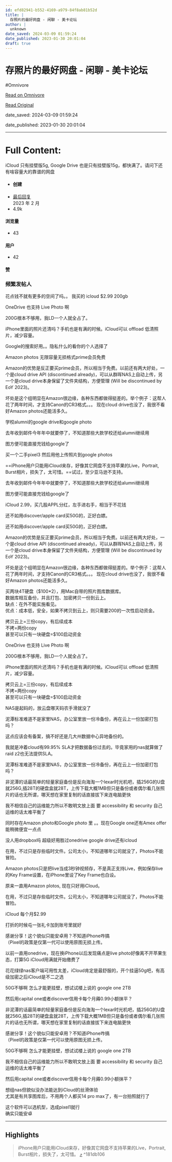 ```yaml
---
id: efd82941-b552-4169-a979-84f8ab81b52d
title: |
  存照片的最好网盘 - 闲聊 - 美卡论坛
author: |
  unknown
date_saved: 2024-03-09 01:59:24
date_published: 2023-01-30 20:01:04
draft: true
---
```


# 存照片的最好网盘 - 闲聊 - 美卡论坛
#Omnivore

[Read on Omnivore](https://omnivore.app/me/-18e22025e4a)

[Read Original](https://www.uscardforum.com/t/topic/134568)

date_saved: 2024-03-09 01:59:24

date_published: 2023-01-30 20:01:04

--- 

# Full Content: 

iCloud 只有挂壁版5g, Google Drive 也是只有挂壁版15g，都快满了。请问下还有啥容量大的靠谱的网盘

* #### 创建
* [ 最后回复 ](https://www.uscardforum.com/t/topic/134568/61)  
[ ](https://www.uscardforum.com/t/topic/134568/61) 2023 年 2 月
* 4.9k  
#### 浏览量
* 43  
#### 用户
* 42  
#### 赞

### 频繁发帖人

花点钱不就有更多的空间了吗。。 我买的 icloud $2.99 200gb

OneDrive 也支持 Live Photo 啊

200G根本不够用，我LD一个人就全占了。

iPhone里面的照片还清吗？手机也是有满的时候。iCloud可以 offload 低清照片，减少容量。

Google的搜索好用。。隐私什么的看你的个人选择了

Amazon photos 无限容量无损格式prime会员免费

Amazon的优势是反正要买prime会员，所以相当于免费。以前还有两大好处，一个是cloud drive API (discontinued already)，可以从群晖NAS上自动上传，另一个是cloud drive本身保留了文件夹结构，方便管理 (Will be discontinued by EoY 2023)。

坏处是这个组明显在Amazon很边缘，各种东西都做得挺差的。举个例子：这帮人花了两年时间，才支持Canon的CR3格式。。。 现在cloud drive也没了，我很不看好Amazon photos还能活多久。

学校alumni的google drive和google photo 

去年收到邮件今年年中就要停了，不知道那些大款学校还给alumni继续用

图方便可能直接充钱给google了

买一个二手pixel3 然后用他上传照片到google photos

==iPhone用户只能用iCloud来存，好像其它网盘不支持苹果的Live，Portrait, Burst相片，损失了，太可惜。==试过，至少亚马逊不支持。

去年收到邮件今年年中就要停了，不知道那些大款学校还给alumni继续用

图方便可能直接充钱给google了

iCloud 2.99，买几股APPL分红，左手进右手，相当于不花钱 

还不如用discover/apple card买50G的，正好白嫖。

还不如用discover/apple card买50G的，正好白嫖。

Amazon的优势是反正要买prime会员，所以相当于免费。以前还有两大好处，一个是cloud drive API (discontinued already)，可以从群晖NAS上自动上传，另一个是cloud drive本身保留了文件夹结构，方便管理 (Will be discontinued by EoY 2023)。

坏处是这个组明显在Amazon很边缘，各种东西都做得挺差的。举个例子：这帮人花了两年时间，才支持Canon的CR3格式。。。 现在cloud drive也没了，我很不看好Amazon photos还能活多久。

买两块4T硬盘（$100\*2），用Mac自带的照片图库数据库。  
数据库相互备份，并且打包、加密拷贝一份到云上。  
缺点：在外不能实施看见。  
优点：成本低，安全，如果不拷贝到云上，则只需要200的一次性启动资金。

拷贝云上=三份copy，有后续成本  
不拷=两份copy  
甚至可以只有一块硬盘=$100启动资金

OneDrive 也支持 Live Photo 啊

200G根本不够用，我LD一个人就全占了。

iPhone里面的照片还清吗？手机也是有满的时候。iCloud可以 offload 低清照片，减少容量。

拷贝云上=三份copy，有后续成本  
不拷=两份copy  
甚至可以只有一块硬盘=$100启动资金

NAS是起码的，放云盘哪天码农手滑就没了

泥潭标准难道不是家里NAS，办公室里放一份冷备份，再在云上一份加密打包吗？

这点应该会有备案，搞不好还是几大州数据中心异地备份的。

我就是冲着cloud有99.95% SLA才把数据备份过去的。毕竟家用的nas就算做了raid z2也无法提供SLA。

泥潭标准难道不是家里NAS，办公室里放一份冷备份，再在云上一份加密打包吗？

非泥潭的话最简单的轻量家庭备份是反向海淘一个lexar时光机吧，插256G的U盘就256G,插28T的硬盘盒就28T，上传下载大概1MB但只是备份或者偶尔看几张照片的话也无所谓，哪天想在家里复制的话直接拔下来连电脑更快

我不相信自己的运维能力所以不敢明文放上面 要 accessibility 和 security 自己运维的话太难平衡了

同时存在Amazon photo和Google photo 里 。。现在Google one还有Amex offer能稍微便宜一点点

没人用dropbox吗 超级好用胜过onedrive google drive还有icloud

在用，不过只是存些临时文件。公司太小，不知道哪年公司就没了，Photos不能冒险。

Amazon photos只是把live当成3秒钟视频存，不是真正支持Live，例如保存live的Key Frame设置，在iPhone里设了Key Frame也白设。

原来一直用Amazon plotos, 现在只好用iCloud。

在用，不过只是存些临时文件。公司太小，不知道哪年公司就没了，Photos不能冒险。

iCloud 每个月$2.99

打折的时候屯一张礼卡加到账号里就好

感谢分享！这个貌似只能安卓用？不知道iPhone咋搞   
（Pixel的政策是仅第一代可以使用原图无损上传。

以前一直用onedrive，现在换iPhone以后发现痛点是live photo好像离不开苹果生态，打算5G iCloud用满就开始缴费了

花花绿绿nas客户端可用性太差，iCloud肯定是最舒服的，开个挂逼50g吧，有高级加密之后iCloud是不二之选

50G不够啊 怎么才能更挂壁，想试试楼上说的 google one 2TB

然后用capital one或者discover信用卡每个月薅0.99小额抹平？

非泥潭的话最简单的轻量家庭备份是反向海淘一个lexar时光机吧，插256G的U盘就256G,插28T的硬盘盒就28T，上传下载大概1MB但只是备份或者偶尔看几张照片的话也无所谓，哪天想在家里复制的话直接拔下来连电脑更快

感谢分享！这个貌似只能安卓用？不知道iPhone咋搞   
（Pixel的政策是仅第一代可以使用原图无损上传。

50G不够啊 怎么才能更挂壁，想试试楼上说的 google one 2TB

我不相信自己的运维能力所以不敢明文放上面 要 accessibility 和 security 自己运维的话太难平衡了

然后用capital one或者discover信用卡每个月薅0.99小额抹平？

想组nas但貌似没办法能达到iCloud的丝滑体验  
尤其是有共享图库后，不用两个人都买14 pro max了，有一台拍照就行了 

这个软件可以选机型，选成pixel1就行   
确实只能安卓

---

## Highlights

> iPhone用户只能用iCloud来存，好像其它网盘不支持苹果的Live，Portrait, Burst相片，损失了，太可惜。 [⤴️](https://omnivore.app/me/-18e22025e4a#181db106-4705-4a89-ad56-f17831ea41e3)  ^181db106

